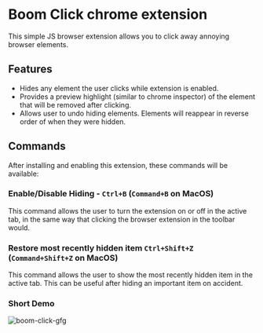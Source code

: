 # Boom Click chrome extension

This simple JS browser extension allows you to click away annoying browser elements.

## Features

* Hides any element the user clicks while extension is enabled.
* Provides a preview highlight (similar to chrome inspector) of the element that will be removed after clicking.
* Allows user to undo hiding elements. Elements will reappear in reverse order of when they were hidden.

## Commands

After installing and enabling this extension, these commands will be available:

### Enable/Disable Hiding - `Ctrl+B` (`Command+B` on MacOS)
  
  This command allows the user to turn the extension on or off in the active tab, in the same way that clicking the browser extension in the toolbar would.

### Restore most recently hidden item `Ctrl+Shift+Z` (`Command+Shift+Z` on MacOS)
  
  This command allows the user to show the most recently hidden item in the active tab. This can be useful after hiding an important item on accident.

### Short Demo

![boom-click-gfg](https://user-images.githubusercontent.com/41524992/214762403-5c0449ec-0d58-4a51-a176-1cb4cfaf486e.gif)
